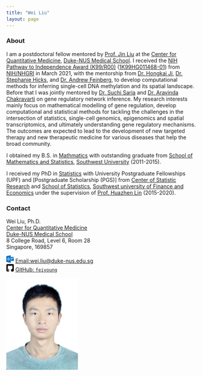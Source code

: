 ```yaml
---
title: "Wei Liu"
layout: page
---
```



### About

I am a postdoctoral fellow mentored by [Prof. Jin Liu](https://blog.nus.edu.sg/jinliu/) at the [Center for Quantitative  Medicine](https://www.duke-nus.edu.sg/cqm), [Duke-NUS Medical School](https://www.duke-nus.edu.sg/).
I received the [NIH Pathway to Independence Award (K99/R00)](https://grants.nih.gov/grants/guide/pa-files/PA-20-188.html) ([1K99HG011468-01](https://reporter.nih.gov/search/cHJfn5jyOUy-E1JZ1vBQlg/project-details/10104023)) from [NIH/NHGRI](https://www.genome.gov/) in March 2021, with the mentorship from [Dr. Hongkai Ji](http://www.biostat.jhsph.edu/~hji/), [Dr. Stephanie Hicks](https://www.stephaniehicks.com/), and [Dr. Andrew Feinberg](https://www.hopkinsmedicine.org/profiles/details/andrew-feinberg-1), to develop computational methods for inferring single-cell DNA methylation and its spatial landscape.
Before that I was jointly mentored by [Dr. Suchi Saria](https://suchisaria.jhu.edu/) and [Dr. Aravinda Chakravarti](https://aravindachakravartilab.org/) on gene regulatory network inference. My research interests mainly focus on mathematical modelling of gene regulation, develop computational and statistical methods for tackling the challenges in the intersection of statistics, single-cell genomics, epigenomics and spatial transcriptomics, and ultimately understanding gene regulatory mechanisms. The outcomes are expected to lead to the development of new targeted therapy and new therapeutic medicine for various diseases that help the broad community.

I obtained my B.S. in [Mathmatics](http://math.swu.edu.cn/) with outstanding graduate from [School of Mathematics and Statistics](http://math.swu.edu.cn/), [Southwest University](http://www.swu.edu.cn/) (2011-2015).

I received my PhD in [Statistics](https://csr.swufe.edu.cn/) with University Postgraduate Fellowships (UPF) and [Postgraduate Scholarship (PGS)] from [Center of Statistic Research](https://csr.swufe.edu.cn/) and [School of Statistics](https://stat.swufe.edu.cn/), [Southwest university of Finance and Economics](https://www.swufe.edu.cn/) under the supervision of [Prof. Huazhen Lin](https://csr.swufe.edu.cn/) (2015-2020).

### Contact

<div class="row-fluid" markdown="1">
<div class="span6" markdown="1">

Wei Liu, Ph.D. <br/>
[Center for Quantitative  Medicine](https://www.duke-nus.edu.sg/cqm) <br/>
[Duke-NUS Medical School](https://www.duke-nus.edu.sg/) <br/>
8 College Road, Level 6, Room 28<br/>
Singapore, 169857 

<img src="images/envelope.svg" alt="Email logo" width="20"> [Email:]()wei.liu@duke-nus.edu.sg <br/>
<img src="images/github.svg" alt="GitHub logo" width="20"> [GitHub: `feiyoung`](https://github.com/feiyoung)


</div>
<div class="span3" markdown="1">

<img src="images/me.jpg" alt="WeiLiu photo" width="190">

</div>
</div>



